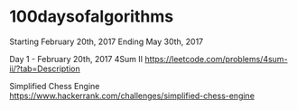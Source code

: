 # 100daysofalgorithms 

Starting February 20th, 2017
Ending May 30th, 2017

Day 1 - February 20th, 2017
4Sum II
https://leetcode.com/problems/4sum-ii/?tab=Description

Simplified Chess Engine
https://www.hackerrank.com/challenges/simplified-chess-engine
